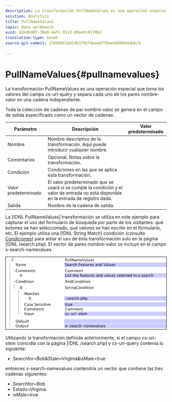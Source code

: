 ```yaml
---
description: La transformación PullNameValues es una operación especial que toma los valores del campo cs-uri-query y separa cada uno de los pares nombre-valor en una cadena independiente.
solution: Analytics
title: PullNameValues
topic: Data workbench
uuid: b24db987-78e8-4afc-9113-89aedc0170b2
translation-type: tm+mt
source-git-commit: 27600561841db3705f4eee6ff0aeb8890444bbc9

---
```



# PullNameValues{#pullnamevalues}

La transformación PullNameValues es una operación especial que toma los valores del campo cs-uri-query y separa cada uno de los pares nombre-valor en una cadena independiente.

Toda la colección de cadenas de par nombre-valor se genera en el campo de salida especificado como un vector de cadenas.

| Parámetro | Descripción | Valor predeterminado |
|---|---|---|
| Nombre | Nombre descriptivo de la transformación. Aquí puede introducir cualquier nombre. |  |
| Comentarios | Opcional. Notas sobre la transformación. |  |
| Condición | Condiciones en las que se aplica esta transformación. |  |
| Valor predeterminado | El valor predeterminado que se usará si se cumple la condición y el valor de entrada no está disponible en la entrada de registro dada. |  |
| Salida | Nombre de la cadena de salida. |  |

La [!DNL PullNameValues] transformación se utiliza en este ejemplo para capturar el uso del formulario de búsqueda por parte de los visitantes: qué botones se han seleccionado, qué valores se han escrito en el formulario, etc. El ejemplo utiliza una [!DNL String Match] condición (consulte [Condiciones](../../../../../home/c-dataset-const-proc/c-conditions/c-abt-cond.md)) para aislar el uso de esta transformación solo en la página [!DNL /search.php]. El vector de pares nombre-valor se incluye en el campo x-search-namevalues.

![](assets/cfg_TransformationType_PullNameValues.png)

Utilizando la transformación definida anteriormente, si el campo cs-uri-stem coincidía con la página [!DNL /search.php] y cs-uri-query contenía lo siguiente:

* Searchfor=Bob&amp;State=Virginia&amp;isMale=true

entonces x-search-namevalues contendría un vector que contiene las tres cadenas siguientes:

* Searchfor=Bob
* Estado=Virginia
* isMale=true

